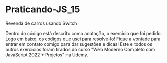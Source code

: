 # Praticando-JS_15
Revenda de carros usando Switch

Dentro do código está descrito como anotação, o exercicio que foi pedido. Logo em baixo,
os códigos que usei para resolve-lo!
Fique a vontade para entrar em contato comigo para dar sugestões e dicas!
Este e todos os outros exercícios foram tirados do curso
"Web Moderno Completo com JavaScript 2022 + Projetos" na Udemy.
